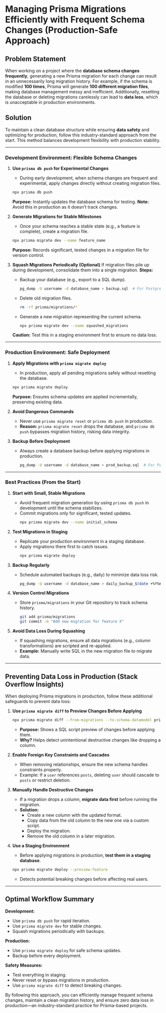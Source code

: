 # Managing Prisma Migrations Efficiently with Frequent Schema Changes (Production-Safe Approach)

## Problem Statement
When working on a project where the **database schema changes frequently**, generating a new Prisma migration for each change can result in an unnecessarily long migration history. For example, if the schema is modified **100 times**, Prisma will generate **100 different migration files**, making database management messy and inefficient. Additionally, resetting the database or deleting migrations carelessly can lead to **data loss**, which is unacceptable in production environments.

## Solution
To maintain a clean database structure while ensuring **data safety** and optimizing for production, follow this industry-standard approach from the start. This method balances development flexibility with production stability.

---

### Development Environment: Flexible Schema Changes

1. **Use `prisma db push` for Experimental Changes**
   - During early development, when schema changes are frequent and experimental, apply changes directly without creating migration files.
   ```sh
   npx prisma db push
   ```
   **Purpose:** Instantly updates the database schema for testing.
   **Note:** Avoid this in production as it doesn’t track changes.

2. **Generate Migrations for Stable Milestones**
   - Once your schema reaches a stable state (e.g., a feature is complete), create a migration file.
   ```sh
   npx prisma migrate dev --name feature_name
   ```
   **Purpose:** Records significant, tested changes in a migration file for version control.

3. **Squash Migrations Periodically (Optional)**
   If migration files pile up during development, consolidate them into a single migration.
   **Steps:**
   - Backup your database (e.g., export to a SQL dump).
     ```sh
     pg_dump -U username -d database_name > backup.sql  # For PostgreSQL
     ```
   - Delete old migration files.
     ```sh
     rm -rf prisma/migrations/*
     ```
   - Generate a new migration representing the current schema.
     ```sh
     npx prisma migrate dev --name squashed_migrations
     ```
   **Caution:** Test this in a staging environment first to ensure no data loss.

---

### Production Environment: Safe Deployment

1. **Apply Migrations with `prisma migrate deploy`**
   - In production, apply all pending migrations safely without resetting the database.
   ```sh
   npx prisma migrate deploy
   ```
   **Purpose:** Ensures schema updates are applied incrementally, preserving existing data.

2. **Avoid Dangerous Commands**
   - Never use `prisma migrate reset` or `prisma db push` in production.
   - **Reason:** `prisma migrate reset` drops the database, and `prisma db push` bypasses migration history, risking data integrity.

3. **Backup Before Deployment**
   - Always create a database backup before applying migrations in production.
     ```sh
     pg_dump -U username -d database_name > prod_backup.sql  # For PostgreSQL
     ```

---

### Best Practices (From the Start)

1. **Start with Small, Stable Migrations**
   - Avoid frequent migration generation by using `prisma db push` in development until the schema stabilizes.
   - Commit migrations only for significant, tested updates.
     ```sh
     npx prisma migrate dev --name initial_schema
     ```

2. **Test Migrations in Staging**
   - Replicate your production environment in a staging database.
   - Apply migrations there first to catch issues.
     ```sh
     npx prisma migrate deploy
     ```

3. **Backup Regularly**
   - Schedule automated backups (e.g., daily) to minimize data loss risk.
     ```sh
     pg_dump -U username -d database_name > daily_backup_$(date +%Y%m%d).sql
     ```

4. **Version Control Migrations**
   - Store `prisma/migrations` in your Git repository to track schema history.
     ```sh
     git add prisma/migrations
     git commit -m "Add new migration for feature X"
     ```

5. **Avoid Data Loss During Squashing**
   - If squashing migrations, ensure all data migrations (e.g., column transformations) are scripted and re-applied.
   - **Example:** Manually write SQL in the new migration file to migrate data.

---

## Preventing Data Loss in Production (Stack Overflow Insights)
When deploying Prisma migrations in production, follow these additional safeguards to prevent data loss:

1. **Use `prisma migrate diff` to Preview Changes Before Applying**
   ```sh
   npx prisma migrate diff --from-migrations --to-schema-datamodel prisma/schema.prisma --script
   ```
   - **Purpose:** Shows a SQL script preview of changes before applying them.
   - **Why?** Helps detect unintentional destructive changes like dropping a column.

2. **Enable Foreign Key Constraints and Cascades**
   - When removing relationships, ensure the new schema handles constraints properly.
   - Example: If a `user` references `posts`, deleting `user` should cascade to `posts` or restrict deletion.

3. **Manually Handle Destructive Changes**
   - If a migration drops a column, **migrate data first** before running the migration.
   - **Solution:**
     - Create a new column with the updated format.
     - Copy data from the old column to the new one via a custom script.
     - Deploy the migration.
     - Remove the old column in a later migration.

4. **Use a Staging Environment**
   - Before applying migrations in production, **test them in a staging database**.
   ```sh
   npx prisma migrate deploy --preview-feature
   ```
   - Detects potential breaking changes before affecting real users.

---

## Optimal Workflow Summary

**Development:**
- Use `prisma db push` for rapid iteration.
- Use `prisma migrate dev` for stable changes.
- Squash migrations periodically with backups.

**Production:**
- Use `prisma migrate deploy` for safe schema updates.
- Backup before every deployment.

**Safety Measures:**
- Test everything in staging.
- Never reset or bypass migrations in production.
- Use `prisma migrate diff` to detect breaking changes.

By following this approach, you can efficiently manage frequent schema changes, maintain a clean migration history, and ensure zero data loss in production—an industry-standard practice for Prisma-based projects.
